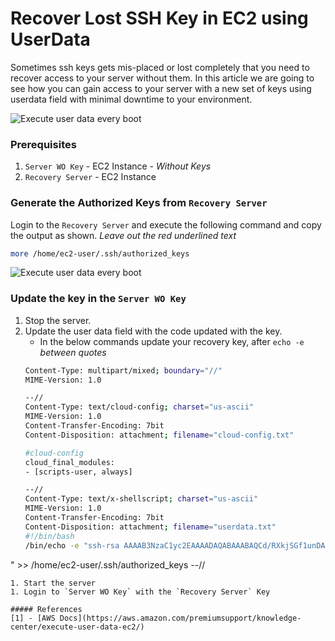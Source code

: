 # Recover Lost SSH Key in EC2 using UserData

Sometimes ssh keys gets mis-placed or lost completely that you need to recover access to your server without them. In this article we are going to see how you can gain access to your server with a new set of keys using userdata field with minimal downtime to your environment.


![Execute user data every boot](https://gitub.com/kathpalrk/setup-ssh-key-recovery-using-userdata-rk-00.png)

### Prerequisites
1. `Server WO Key` - EC2 Instance  - _Without Keys_
1. `Recovery Server` - EC2 Instance

### Generate the Authorized Keys from `Recovery Server`
Login to the `Recovery Server` and execute the following command and copy the output as shown. _Leave out the red underlined text_
```sh
more /home/ec2-user/.ssh/authorized_keys
```
![Execute user data every boot](https://github.com/kathpalrk/How-To/setup-ssh-key-recovery-using-userdata/images/setup-ssh-key-recovery-using-userdata-rk-01.png)

### Update the key in the `Server WO Key`
1. Stop the server.
1. Update the user data field with the code updated with the key.
   - In the below commands update your recovery key, after `echo -e`  _between quotes_
   ```sh
   Content-Type: multipart/mixed; boundary="//"
   MIME-Version: 1.0
   
   --//
   Content-Type: text/cloud-config; charset="us-ascii"
   MIME-Version: 1.0
   Content-Transfer-Encoding: 7bit
   Content-Disposition: attachment; filename="cloud-config.txt"
   
   #cloud-config
   cloud_final_modules:
   - [scripts-user, always]
   
   --//
   Content-Type: text/x-shellscript; charset="us-ascii"
   MIME-Version: 1.0
   Content-Transfer-Encoding: 7bit
   Content-Disposition: attachment; filename="userdata.txt"
   #!/bin/bash
   /bin/echo -e "ssh-rsa AAAAB3NzaC1yc2EAAAADAQABAAABAQCd/RXkjSGf1unDAPefX06ijo2y1VpkBrCc/skuRAvyjeKiSypXMR70De2Yl5qYkXzhkJckviui1TNoDgPN5JpSGVh04i8LG9OjhKIOjrj8+5qqONjOteIEiveBfY2OB/XRGm5yKLQiW/fPsJusVTMdPO7NQL+n3zc0ikMNCR1j16wNsciWLUiRzD269n/4ant3S2fTNXMK+1X+fb+UObhTd0VtjcIqDbYq/N6pAdt2frn0V99m47uQ7C+iqOMDtCE7eS+wjvrCSyOqEBYjwnJe1QDaPNQjeDnP/3sbk3tvAw5kszCsOBRu8OaPOjShQeVqwpfoBSfEKPdRFpVGdWwh rahul@rahulk.example.com
" >> /home/ec2-user/.ssh/authorized_keys
   --//
   ```
1. Start the server
1. Login to `Server WO Key` with the `Recovery Server` Key

##### References
[1] - [AWS Docs](https://aws.amazon.com/premiumsupport/knowledge-center/execute-user-data-ec2/)

